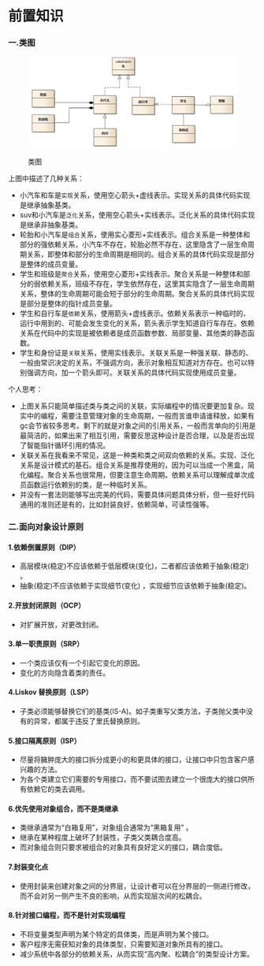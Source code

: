 # 前置知识

### 一.类图

<figure><img src="../../.gitbook/assets/image (4) (1) (1) (1).png" alt=""><figcaption><p>类图</p></figcaption></figure>

上图中描述了几种关系：

* 小汽车和车是`实现`关系，使用空心箭头+虚线表示。实现关系的具体代码实现是继承抽象基类。
* suv和小汽车是`泛化`关系，使用空心箭头+实线表示。泛化关系的具体代码实现是继承非抽象基类。
* 轮胎和小汽车是`组合`关系，使用实心菱形+实线表示。组合关系是一种整体和部分的强依赖关系，小汽车不存在，轮胎必然不存在，这里隐含了一层生命周期关系，即整体和部分的生命周期是相同的。组合关系的具体代码实现是部分是整体的成员变量。
* 学生和班级是`聚合`关系，使用空心菱形+实线表示。聚合关系是一种整体和部分的弱依赖关系，班级不存在，学生依然存在，这里其实隐含了一层生命周期关系，整体的生命周期可能会短于部分的生命周期。聚合关系的具体代码实现是部分是整体的指针成员变量。
* 学生和自行车是`依赖`关系，使用箭头+虚线表示。依赖关系表示一种临时的、运行中用到的、可能会发生变化的关系，箭头表示学生知道自行车存在。依赖关系在代码中的实现是被依赖者是成员函数参数、局部变量、其他类的静态函数。
* 学生和身份证是`关联`关系，使用实线表示。关联关系是一种强关联、静态的、一般由常识决定的关系，不强调方向，表示对象相互知道对方存在。也可以特别强调方向，加一个箭头即可。关联关系的具体代码实现使用成员变量。

个人思考：

* 上图关系只能简单描述类与类之间的关联，实际编程中的情况要更加复杂。现实中的编程，需要注意管理对象的生命周期，一般而言谁申请谁释放，如果有gc会节省较多思考。剩下的就是对象之间的引用关系，一般而言单向的引用是最简洁的，如果出来了相互引用，需要反思这种设计是否合理，以及是否出现了智能指针循环引用的情况。
* 关联关系在我看来不常见，这是一种类和类之间双向依赖的关系。实现、泛化关系是设计模式的基石。组合关系是推荐使用的，因为可以当成一个黑盒，简化编程。聚合关系也很常用，但要注意生命周期。依赖关系可以理解成单次成员函数运行依赖别的类，是一种临时关系。
* 并没有一套法则能够写出完美的代码，需要具体问题具体分析，但一些好代码通用的准则还是有的，比如封装良好，依赖简单，可读性强等。

### 二.面向对象设计原则

#### 1.依赖倒置原则（DIP）

* 高层模块(稳定)不应该依赖于低层模块(变化)，二者都应该依赖于抽象(稳定) 。
* 抽象(稳定)不应该依赖于实现细节(变化) ，实现细节应该依赖于抽象(稳定)。

#### 2.开放封闭原则（OCP）

* 对扩展开放，对更改封闭。

#### 3.单一职责原则（SRP）

* 一个类应该仅有一个引起它变化的原因。
* 变化的方向隐含着类的责任。

#### 4.Liskov 替换原则（LSP）

* 子类必须能够替换它们的基类(IS-A)。如子类重写父类方法，子类抛父类中没有的异常，都属于违反了里氏替换原则。

#### 5.接口隔离原则（ISP）

* 尽量将臃肿庞大的接口拆分成更小的和更具体的接口，让接口中只包含客户感兴趣的方法。
* 为各个类建立它们需要的专用接口，而不要试图去建立一个很庞大的接口供所有依赖它的类去调用。

#### 6.优先使用对象组合，而不是类继承

* 类继承通常为“白箱复用”，对象组合通常为“黑箱复用” 。
* 继承在某种程度上破坏了封装性，子类父类耦合度高。
* 而对象组合则只要求被组合的对象具有良好定义的接口，耦合度低。

#### 7.封装变化点

* 使用封装来创建对象之间的分界层，让设计者可以在分界层的一侧进行修改，而不会对另一侧产生不良的影响，从而实现层次间的松耦合。

#### 8.针对接口编程，而不是针对实现编程

* 不将变量类型声明为某个特定的具体类，而是声明为某个接口。
* 客户程序无需获知对象的具体类型，只需要知道对象所具有的接口。
* 减少系统中各部分的依赖关系，从而实现“高内聚、松耦合”的类型设计方案。
